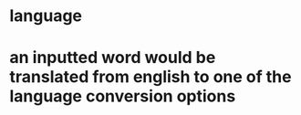 # language
# an inputted word would be translated from english to one of the language conversion options
